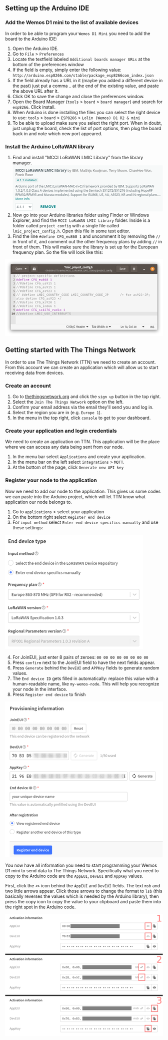## Setting up the Arduino IDE
### Add the Wemos D1 mini to the list of available devices
In order to be able to program your `Wemos D1 Mini` you need to add the board to the Arduino IDE:

1. Open the Arduino IDE.
2. Go to `File` > `Preferences`
3. Locate the textfield labeled `Additional boards manager URLs` at the bottom of the preferences window
4. If the field is empty, simply enter the following value: `http://arduino.esp8266.com/stable/package_esp8266com_index.json`
5. If the field already has a URL in it (maybe you added a different device in the past) just put a comma `,` at the end of the existing value, and paste the above URL after it.
6. Click OK to save the change and close the preferences window.
7. Open the Board Manager (`tools` > `board` > `board manager`) and search for `esp8266`. Click install.
8. When Arduino is done installing the files you can select the right device to use: `tools` > `board` > `ESP8266` > `Lolin (Wemos) D1 R2 & mini`
9. To be able to upload make sure you select the right port. When in doubt, just unplug the board, check the list of port options, then plug the board back in and note which new port appeared.

### Install the Arduino LoRaWAN library
1. Find and install "MCCI LoRaWAN LMIC Library" from the library manager.
![MCCI LoRaWAN LMIC Library](images/library.png)
2. Now go into your Arduino libraries folder using Finder or Windows Explorer, and find the `MCCI LoRaWAN LMIC Library` folder. Inside is a folder called `project_config` with a single file called `lmic_project_config.h`. Open this file in some text editor.
4. Find the line `#define CFG_eu868 1` and uncomment it by removing the `//` in front of it, and comment out the other frequency plans by adding `//` in front of them. This will make sure the library is set up for the European frequency plan. So the file will look like this:

![File contents](images/library_config.png)


## Getting started with The Things Network
In order to use The Things Network (TTN) we need to create an account. From this account we can create an application which will allow us to start receiving data from devices.

### Create an account
1. Go to [thethingsnetwork.org](https://www.thethingsnetwork.org/) and click the `sign up` button in the top right.
2. Select the `Join The Things Network` option on the left.
3. Confirm your email address via the email they'll send you and log in.
4. Select the region you are in (e.g. `Europe 1`).
5. In the menu in the top right, click `console` to get to your dashboard.

### Create your application and login credentials
We need to create an application on TTN. This application will be the place where we can access any data being sent from our node.

1. In the menu bar select `Applications` and create your application.
2. In the menu bar on the left select `integrations` > `MQTT`.
3. At the bottom of the page, click `Generate new API key`

### Register your node to the application
Now we need to add our node to the application. This gives us some codes we can paste into the Arduino project, which will let TTN know what application our node belongs to.

1. Go to `applications` > select your application
2. On the bottom right select `Register end device`
3. For `input method` select `Enter end device specifics manually` and use these settings:

![Device frequency settings](images/device_frequency_settings.png)

4. For JoinEUI, just enter 8 pairs of zeroes: `00 00 00 00 00 00 00 00`
5. Press `confirm` next to the JoinEUI field to have the next fields appear.
6. Press `Generate` behind the `DevEUI` and `APPKey` fields to generate random values.
7. The `End device ID` gets filled in automatically: replace this value with a human-readable name, like `my-wemos-node`. This will help you recognize your node in the interface.
8. Press `Register end device` to finish

![Device ID settings](images/device_ID_settings.png)

You now have all information you need to start programming your Wemos D1 mini to send data to The Things Network. Specifically what you need to copy to the Arduino code are the `AppEUI`, `DevEUI` and `AppKey` values.

First, click the `<>` icon behind the `AppEUI` and `DevEUI` fields. The text `msb` and two little arrows appear. Click those arrows to change the format to `lsb` (this basically reverses the values which is needed by the Arduino library), then press the copy icon to copy the value to your clipboard and paste them into the right spot in the Arduino code.

![Instructions on copying the keys](images/keys.png)
